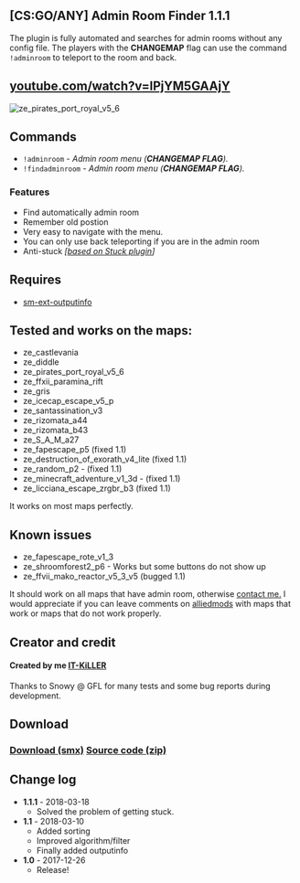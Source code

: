 ## [CS:GO/ANY] Admin Room Finder 1.1.1
The plugin is fully automated and searches for admin rooms without any config file. 
The players with the **CHANGEMAP** flag can use the command `!adminroom` to teleport to the room and back.

## [youtube.com/watch?v=lPjYM5GAAjY](https://www.youtube.com/watch?v=lPjYM5GAAjY)
![ze_pirates_port_royal_v5_6](https://image.ibb.co/bBbL76/pirates3.jpg)

## Commands
  - `!adminroom` - *_Admin room menu (**CHANGEMAP FLAG**)._*
  - `!findadminroom` - *_Admin room menu (**CHANGEMAP FLAG**)._*
  
### Features
  - Find automatically admin room
  - Remember old postion
  - Very easy to navigate with the menu.
  - You can only use back teleporting if you are in the admin room
  - Anti-stuck *_[[based on Stuck plugin](https://forums.alliedmods.net/showthread.php?t=243151)]_*
  
## Requires
  - [sm-ext-outputinfo](https://forums.alliedmods.net/showthread.php?t=305343)

## Tested and works on the maps:
  - ze_castlevania
  - ze_diddle
  - ze_pirates_port_royal_v5_6
  - ze_ffxii_paramina_rift
  - ze_gris 
  - ze_icecap_escape_v5_p
  - ze_santassination_v3
  - ze_rizomata_a44
  - ze_rizomata_b43
  - ze_S_A_M_a27
  - ze_fapescape_p5 (fixed 1.1)
  - ze_destruction_of_exorath_v4_lite (fixed 1.1)
  - ze_random_p2 - (fixed 1.1)
  - ze_minecraft_adventure_v1_3d - (fixed 1.1)
  - ze_licciana_escape_zrgbr_b3 (fixed 1.1)
   
It works on most maps perfectly.
    
## Known issues
  - ze_fapescape_rote_v1_3 
  - ze_shroomforest2_p6 - Works but some buttons do not show up
  - ze_ffvii_mako_reactor_v5_3_v5 (bugged 1.1)
    
It should work on all maps that have admin room, otherwise [contact me.](https://github.com/IT-KiLLER/HOW-TO-CONTACT-ME)
I would appreciate if you can leave comments on [alliedmods](https://forums.alliedmods.net/showthread.php?p=2568235) with maps that work or maps that do not work properly.

## Creator and credit
#### Created by me [IT-KiLLER](https://github.com/IT-KiLLER)

Thanks to Snowy @ GFL for many tests and some bug reports during development.

## Download
### [Download (smx)](https://github.com/IT-KiLLER/CSGO-Admin-Room-Finder/raw/master/adminroomfinder.smx)    [Source code (zip)](https://github.com/IT-KiLLER/CSGO-Admin-Room-Finder/archive/master.zip)

## Change log
- **1.1.1** - 2018-03-18
  - Solved the problem of getting stuck.
- **1.1** - 2018-03-10
  - Added sorting
  - Improved algorithm/filter
  - Finally added outputinfo
- **1.0** - 2017-12-26
  - Release!

